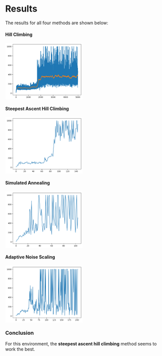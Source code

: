 # Results
The results for all four methods are shown below:

#### Hill Climbing
<img src="Images/vanilla_hill_climbing.png" height="180" align="middle">

#### Steepest Ascent Hill Climbing
<img src="Images/steepest_ascent.png" height="180" align="middle">

#### Simulated Annealing
<img src="Images/simulated_annealing.png" height="180" align="middle">

#### Adaptive Noise Scaling
<img src="Images/adaptive_noise_scaling.png" height="180" align="middle">



### Conclusion
For this environment, the __steepest ascent hill climbing__ method seems 
to work the best.